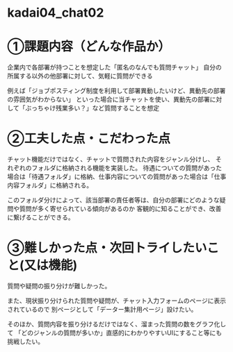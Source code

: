 # kadai04_chat02

# ①課題内容（どんな作品か）
企業内で各部署が持つことを想定した「匿名のなんでも質問チャット」
自分の所属する以外の他部署に対して、気軽に質問ができる

例えば「ジョブポスティング制度を利用して部署異動したいけど、異動先の部署の雰囲気がわからない」
といった場合に当チャットを使い、異動先の部署に対して「ぶっちゃけ残業多い？」など質問することを想定


# ②工夫した点・こだわった点
チャット機能だけではなく、チャットで質問された内容をジャンル分けし、
それぞれのフォルダに格納される機能を実装した。
待遇についての質問があった場合は「待遇フォルダ」に格納、仕事内容についての質問があった場合は「仕事内容フォルダ」に格納される。

このフォルダ分けによって、該当部署の責任者等は、自分の部署にどのような疑問や質問が多く寄せられている傾向があるのか
客観的に知ることができ、改善に繋げることができる。


# ③難しかった点・次回トライしたいこと(又は機能)
質問や疑問の振り分けが難しかった。

また、現状振り分けられた質問や疑問が、チャット入力フォームのページに表示されているので
別ページとして「データー集計用ページ」設けたい。

そのほか、質問内容を振り分けるだけではなく、溜まった質問の数をグラフ化して
「どのジャンルの質問が多いか」直感的にわかりやすいUIにすること等にも挑戦したい。

